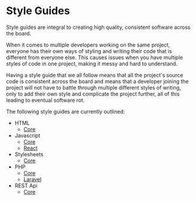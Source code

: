 # Style Guides

Style guides are integral to creating high quality, consistent software across the board.

When it comes to multiple developers working on the same project, everyone has their own ways of styling and writing their code that is different from everyone else. This causes issues when you have multiple styles of code in one project, making it messy and hard to understand.

Having a style guide that we all follow means that all the project's source code is consistent across the board and means that a developer joining the project will not have to battle through multiple different styles of writing, only to add their own style and complicate the project further, all of this leading to eventual software rot.

The following style guides are currently outlined:

- HTML
  - [Core](html/core.md)
- Javascript
  - [Core](javascript/core.md)
  - [React](javascript/react.md)
- Stylesheets
  - [Core](stylesheets/core.md)
- PHP
  - [Core](php/core.md)
  - [Laravel](php/laravel.md)
- REST Api
  - [Core](rest-api/core.md)  